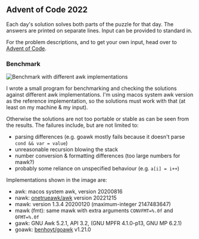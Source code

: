 
## Advent of Code 2022

Each day's solution solves both parts of the puzzle for that day. The answers
are printed on separate lines. Input can be provided to standard in.

For the problem descriptions, and to get your own input, head over to
[Advent of Code](https://adventofcode.com/2022).


### Benchmark

![Benchmark with different awk implementations](https://user-images.githubusercontent.com/47396753/209881903-28a16215-0cba-4194-be32-5bd88917a063.png)

I wrote a small program for benchmarking and checking the solutions against different
awk implementations. I'm using macos system awk version as the reference implementation,
so the solutions must work with that (at least on my machine & my input).

Otherwise the solutions are not too portable or stable as can be seen from the results.
The failures include, but are not limited to:

- parsing differences (e.g. goawk mostly fails because it doesn't parse `cond && var = value`)
- unreasonable recursion blowing the stack
- number conversion & formatting differences (too large numbers for mawk?)
- probably some reliance on unspecified behaviour (e.g. `a[i] = i++`)

Implementations shown in the image are:

- awk: macos system awk, version 20200816
- nawk: [onetrueawk/awk](https://github.com/onetrueawk/awk) version 20221215
- mawk: version 1.3.4 20200120 (maximum-integer 2147483647)
- mawk (fmt): same mawk with extra arguments `CONVFMT=%.0f` and `OFMT=%.0f`
- gawk: GNU Awk 5.2.1, API 3.2, (GNU MPFR 4.1.0-p13, GNU MP 6.2.1)
- goawk: [benhoyt/goawk](https://github.com/benhoyt/goawk) v1.21.0
